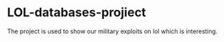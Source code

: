 # LOL-databases-projiect
The project is used to show our military exploits on lol which is interesting.
